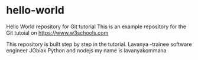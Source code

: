 # hello-world
Hello World repository for Git tutorial
This is an example repository for the Git tutoial on https://www.w3schools.com

This repository is built step by step in the tutorial.
Lavanya -trainee software engineer JObiak
Python and nodejs
my name is lavanyakommana

